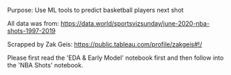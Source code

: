 Purpose: Use ML tools to predict basketball players next shot

All data was from: https://data.world/sportsvizsunday/june-2020-nba-shots-1997-2019

  Scrapped by Zak Geis: https://public.tableau.com/profile/zakgeis#!/


Please first read the 'EDA & Early Model' notebook first and then follow into the 'NBA Shots' notebook. 

